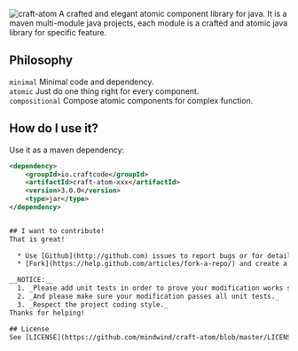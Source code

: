 ![craft-atom](http://craftcode.io/craft-logo.png)
A crafted and elegant atomic component library for java. It is a maven multi-module java projects, each module is a crafted and atomic java library for specific feature.


## Philosophy
`minimal`       Minimal code and dependency.  
`atomic`        Just do one thing right for every component.  
`compositional` Compose atomic components for complex function.  


## How do I use it?
Use it as a maven dependency:

```xml
<dependency>
    <groupId>io.craftcode</groupId>
    <artifactId>craft-atom-xxx</artifactId>
    <version>3.0.0</version>
    <type>jar</type>
</dependency>


## I want to contribute!
That is great!
  
  * Use [Github](http://github.com) issues to report bugs or for detailed feature requests.
  * [Fork](https://help.github.com/articles/fork-a-repo/) and create a topic branch, add your feature last post a [pull request](https://help.github.com/articles/using-pull-requests/) on github.

__NOTICE:__  
  1. _Please add unit tests in order to prove your modification works smoothly._ 
  2. _And please make sure your modification passes all unit tests._
  3. _Respect the project coding style._
Thanks for helping!

## License
See [LICENSE](https://github.com/mindwind/craft-atom/blob/master/LICENSE.txt).

